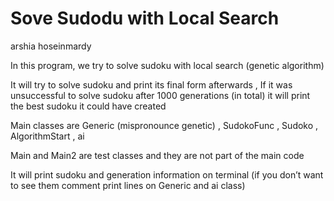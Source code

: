 # Sove Sudodu with Local Search
arshia hoseinmardy

In this program, we try to solve sudoku with local search (genetic algorithm)

It will try to solve sudoku and print its final form afterwards ,
If it was unsuccessful to solve sudoku after 1000 generations (in total) it will print the best sudoku it could have created


Main classes are Generic (mispronounce genetic) , SudokoFunc , Sudoko , AlgorithmStart  , ai 

Main and Main2 are test classes and they are not part of the main code


It will print sudoku and generation information on terminal (if you don’t want to see them comment print lines on Generic and ai class)



